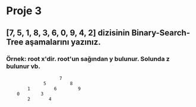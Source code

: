 # Proje 3

 ## [7, 5, 1, 8, 3, 6, 0, 9, 4, 2] dizisinin Binary-Search-Tree aşamalarını yazınız.
 ### Örnek: root x'dir. root'un sağından y bulunur. Solunda z bulunur vb.

```
                    7
              5         8
        1         6        9
    0        3 
        2       4 
```
